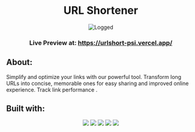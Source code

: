 <div id="header" align="center">
  <div id="badges">

  </div>
  <h1>
    URL Shortener
  </h1>

![Logged](https://i.postimg.cc/9XY1ZcHh/screencapture-urlshort-psi-vercel-app-2023-07-14-19-22-47.png)

### Live Preview at: https://urlshort-psi.vercel.app/



</div>
<div align="center">
</div>

## About: 
Simplify and optimize your links with our powerful tool. Transform long URLs into concise, memorable ones for easy sharing and improved online experience. Track link performance .

## Built with:
<div align="center">
  <img src="https://img.shields.io/badge/Next-black?style=for-the-badge&logo=next.js&logoColor=white" ></img>
 <img src="https://img.shields.io/badge/JavaScript-323330?style=for-the-badge&logo=javascript&logoColor=F7DF1E"></img>
 <img src="https://img.shields.io/badge/typescript-%23007ACC.svg?style=for-the-badge&logo=typescript&logoColor=white"></img>
<img src="https://img.shields.io/badge/postgres-%23316192.svg?style=for-the-badge&logo=postgresql&logoColor=white"></img>
 <img src="https://img.shields.io/badge/React-20232A?style=for-the-badge&logo=react&logoColor=61DAFB"></img>
</div>


  

</div>
